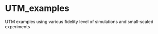 # UTM_examples
UTM examples using various fidelity level of simulations and small-scaled experiments
